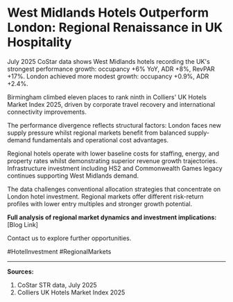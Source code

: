 # West Midlands Hotels Outperform London: Regional Renaissance in UK Hospitality

July 2025 CoStar data shows West Midlands hotels recording the UK's strongest performance growth: occupancy +6% YoY, ADR +8%, RevPAR +17%. London achieved more modest growth: occupancy +0.9%, ADR +2.4%.

Birmingham climbed eleven places to rank ninth in Colliers' UK Hotels Market Index 2025, driven by corporate travel recovery and international connectivity improvements.

The performance divergence reflects structural factors: London faces new supply pressure whilst regional markets benefit from balanced supply-demand fundamentals and operational cost advantages.

Regional hotels operate with lower baseline costs for staffing, energy, and property rates whilst demonstrating superior revenue growth trajectories. Infrastructure investment including HS2 and Commonwealth Games legacy continues supporting West Midlands demand.

The data challenges conventional allocation strategies that concentrate on London hotel investment. Regional markets offer different risk-return profiles with lower entry multiples and stronger growth potential.

**Full analysis of regional market dynamics and investment implications:** [Blog Link]

Contact us to explore further opportunities.

#HotelInvestment #RegionalMarkets

---
**Sources:**
1. CoStar STR data, July 2025
2. Colliers UK Hotels Market Index 2025